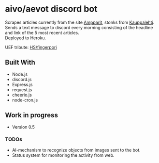 # aivo/aevot discord bot

Scrapes articles currently from the site [Ampparit](https://www.ampparit.com), stonks from [Kauppalehti](https://www.kauppalehti.fi/).  
Sends a text message to discord every morning consisting of the headline and link of the 5 most recent articles.  
Deployed to Heroku.  

UEF tribute: [HS/fingerpori](https://hs.mediadelivery.fi/img/1920/efd25ff2005748b29a1fbb1cdbfc7a13.jpg)

## Built With

* Node.js
* discord.js
* Express.js
* request.js
* cheerio.js
* node-cron.js

## Work in progress

* Version 0.5

### TODOs

* AI-mechanism to recognize objects from images sent to the bot.
* Status system for monitoring the activity from web.
